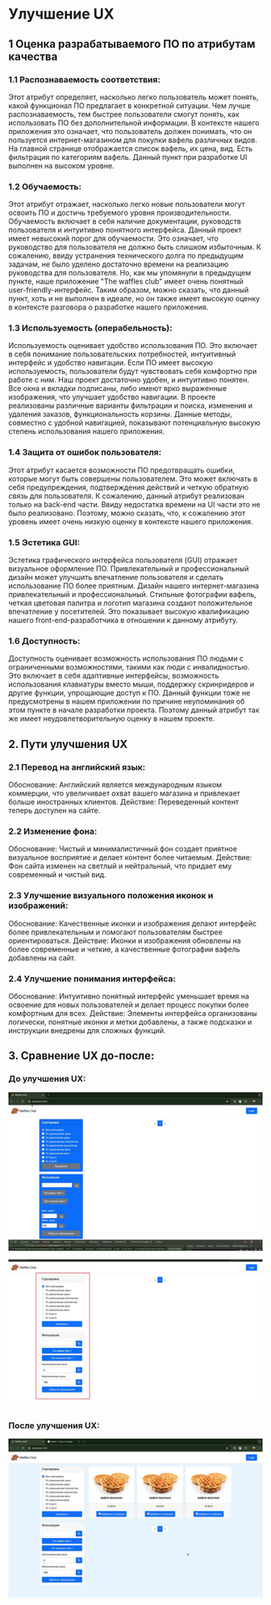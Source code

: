 # Улучшение UX

## 1 Оценка разрабатываемого ПО по атрибутам качества

### 1.1 Распознаваемость соответствия:

Этот атрибут определяет, насколько легко пользователь может понять,
какой функционал ПО предлагает в конкретной ситуации.
Чем лучше распознаваемость, тем быстрее пользователи смогут понять,
как использовать ПО без дополнительной информации.
В контексте нашего приложения это означает, что пользователь должен понимать,
что он пользуется интернет-магазином для покупки вафель различных видов.
На главной странице отображается список вафель, их цена, вид.
Есть фильтрация по категориям вафель. Данный пункт при разработке UI выполнен на высоком уровне.

### 1.2 Обучаемость:

Этот атрибут отражает, насколько легко новые пользователи могут освоить ПО и достичь требуемого уровня
производительности.
Обучаемость включает в себя наличие документации, руководств пользователя и интуитивно понятного интерфейса.
Данный проект имеет невысокий порог для обучаемости. Это означает, что руководство для пользователя не должно быть
слишком избыточным.
К сожалению, ввиду устранения технического долга по предыдущим задачам, не было уделено достаточно времени на реализацию
руководства для пользователя.
Но, как мы упомянули в предыдущем пункте, наше приложение "The waffles club" имеет очень понятный
user-friendly-интерфейс. Таким образом, можно сказать,
что данный пункт, хоть и не выполнен в идеале, но он также имеет высокую оценку в контексте разговора о разработке
нашего приложения.

### 1.3 Используемость (операбельность):

Используемость оценивает удобство использования ПО.
Это включает в себя понимание пользовательских потребностей,
интуитивный интерфейс и удобство навигации.
Если ПО имеет высокую используемость,
пользователи будут чувствовать себя комфортно при работе с ним.
Наш проект достаточно удобен, и интуитивно понятен. Все окна и вкладки подписаны, либо имеют ярко выраженные
изображения, что улучшает удобство навигации.
В проекте реализованы различные варианты фильтрации и поиска,
изменения и удаления заказов, функциональность корзины.
Данные методы, совместно с удобной навигацией, показывают потенциальную высокую степень использования нашего приложения.

### 1.4 Защита от ошибок пользователя:

Этот атрибут касается возможности ПО предотвращать ошибки, которые могут быть совершены пользователем.
Это может включать в себя предупреждения, подтверждения действий и четкую обратную связь для пользователя.
К сожалению, данный атрибут реализован только на back-end части. Ввиду недостатка времени на UI части это не было
реализовано.
Поэтому, можно сказать, что, к сожалению этот уровень имеет очень низкую оценку в контексте нашего приложения.

### 1.5 Эстетика GUI:

Эстетика графического интерфейса пользователя (GUI) отражает визуальное оформление ПО.
Привлекательный и профессиональный дизайн может улучшить впечатление пользователя и сделать использование ПО более
приятным.
Дизайн нашего интернет-магазина привлекательный и профессиональный. Стильные фотографии вафель, четкая цветовая палитра
и логотип магазина создают положительное впечатление у посетителей.
Это показывает высокую квалификацию нашего front-end-разработчика в отношении к данному атрибуту.

### 1.6 Доступность:

Доступность оценивает возможность использования ПО людьми с ограниченными возможностями,
такими как люди с инвалидностью.
Это включает в себя адаптивные интерфейсы,
возможность использования клавиатуры вместо мыши,
поддержку скринридеров и другие функции, упрощающие доступ к ПО.
Данный функции тоже не предусмотрены в нашем приложении по причине неупоминания об этом пункте в начале разработки
проекта.
Поэтому данный атрибут так же имеет неудовлетворительную оценку в нашем проекте.

## 2. Пути улучшения UX

### 2.1 Перевод на английский язык:

Обоснование: Английский является международным языком коммерции, что увеличивает охват вашего магазина и привлекает
больше иностранных клиентов.
Действие: Переведенный контент теперь доступен на сайте.

### 2.2 Изменение фона:

Обоснование: Чистый и минималистичный фон создает приятное визуальное восприятие и делает контент более читаемым.
Действие: Фон сайта изменен на светлый и нейтральный, что придает ему современный и чистый вид.

### 2.3 Улучшение визуального положения иконок и изображений:

Обоснование: Качественные иконки и изображения делают интерфейс более привлекательным и помогают пользователям быстрее
ориентироваться.
Действие: Иконки и изображения обновлены на более современные и четкие, а качественные фотографии вафель добавлены на
сайт.

### 2.4 Улучшение понимания интерфейса:

Обоснование: Интуитивно понятный интерфейс уменьшает время на освоение для новых пользователей и делает процесс покупки
более комфортным для всех.
Действие: Элементы интерфейса организованы логически, понятные иконки и метки добавлены, а также подсказки и инструкции
внедрены для сложных функций.

## 3. Сравнение UX до-после:

### До улучшения UX:

![До улучшения UX: 1](до_1.jpg)

![До улучшения UX: 2](до_2.jpg)

### После улучшения UX:

![После улучшения UX](после_1.jpg)